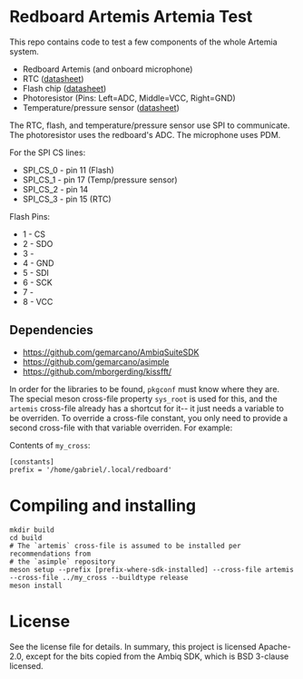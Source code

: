 # Redboard Artemis Artemia Test

This repo contains code to test a few components of the whole Artemia system.

- Redboard Artemis (and onboard microphone)
- RTC ([datasheet](https://ambiq.com/artasie-am1815/))
- Flash chip ([datasheet](https://www.macronix.com/Lists/Datasheet/Attachments/8879/MX25V16066,%202.5V,%2016Mb,%20v1.4.pdf))
- Photoresistor (Pins: Left=ADC, Middle=VCC, Right=GND)
- Temperature/pressure sensor ([datasheet](https://cdn-shop.adafruit.com/datasheets/BST-BMP280-DS001-11.pdf))

The RTC, flash, and temperature/pressure sensor use SPI to communicate.
The photoresistor uses the redboard's ADC. The microphone uses PDM.

For the SPI CS lines:
 *   SPI_CS_0 - pin 11 (Flash)
 *   SPI_CS_1 - pin 17 (Temp/pressure sensor)
 *   SPI_CS_2 - pin 14
 *   SPI_CS_3 - pin 15 (RTC)

 Flash Pins:
- 1 - CS
- 2 - SDO
- 3 -
- 4 - GND
- 5 - SDI
- 6 - SCK
- 7 - 
- 8 - VCC

## Dependencies
 - https://github.com/gemarcano/AmbiqSuiteSDK
 - https://github.com/gemarcano/asimple
 - https://github.com/mborgerding/kissfft/

In order for the libraries to be found, `pkgconf` must know where they are. The
special meson cross-file property `sys_root` is used for this, and the
`artemis` cross-file already has a shortcut for it-- it just needs a
variable to be overriden. To override a cross-file constant, you only need to
provide a second cross-file with that variable overriden. For example:

Contents of `my_cross`:
```
[constants]
prefix = '/home/gabriel/.local/redboard'
```

# Compiling and installing
```
mkdir build
cd build
# The `artemis` cross-file is assumed to be installed per recommendations from
# the `asimple` repository
meson setup --prefix [prefix-where-sdk-installed] --cross-file artemis --cross-file ../my_cross --buildtype release
meson install
```

# License

See the license file for details. In summary, this project is licensed
Apache-2.0, except for the bits copied from the Ambiq SDK, which is BSD
3-clause licensed.

